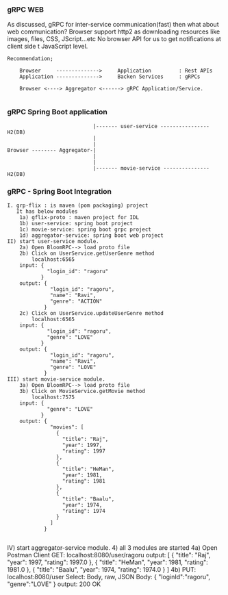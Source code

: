 ### gRPC WEB

As discussed, gRPC for inter-service communication(fast) then what about web communication?
Browser support http2 as downloading resources like images, files, CSS, JScript...etc
No browser API for us to get notifications at client side t JavaScript level.

```
Recommendation;
    
    Browser     -------------->     Application         : Rest APIs
    Application -------------->     Backen Services     : gRPCs

    Browser <----> Aggregator <------> gRPC Application/Service.
  
```

### gRPC Spring Boot application
```
                            |------- user-service ----------------H2(DB)
                            |
                            |
Browser -------- Aggregator-|
                            |
                            |
                            |------- movie-service ---------------H2(DB)

```
### gRPC - Spring Boot Integration

```
I. grp-flix : is maven (pom packaging) project
   It has below modules
    1a) gflix-proto : maven project for IDL
    1b) user-service: spring boot project 
    1c) movie-service: spring boot grpc project 
    1d) aggregator-service: spring boot web project
II) start user-service module.
    2a) Open BloomRPC--> load proto file
    2b) Click on UserService.getUserGenre method
        localhost:6565
    input: {
             "login_id": "ragoru"
           }
    output: {
              "login_id": "ragoru",
              "name": "Ravi",
              "genre": "ACTION"
            }
    2c) Click on UserService.updateUserGenre method
        localhost:6565
    input: {
             "login_id": "ragoru",
             "genre": "LOVE"
           }
    output: {
              "login_id": "ragoru",
              "name": "Ravi",
              "genre": "LOVE"
            }
III) start movie-service module.
    3a) Open BloomRPC--> load proto file
    3b) Click on MovieService.getMovie method
        localhost:7575
    input: {
             "genre": "LOVE"
           }
    output: {
              "movies": [
                {
                  "title": "Raj",
                  "year": 1997,
                  "rating": 1997
                },
                {
                  "title": "HeMan",
                  "year": 1981,
                  "rating": 1981
                },
                {
                  "title": "Baalu",
                  "year": 1974,
                  "rating": 1974
                }
              ]
            }
    
```
IV) start aggregator-service module.
    4) all 3 modules are started
    4a) Open Postman Client
        GET:  localhost:8080/user/ragoru 
        output:
            [
                {
                    "title": "Raj",
                    "year": 1997,
                    "rating": 1997.0
                },
                {
                    "title": "HeMan",
                    "year": 1981,
                    "rating": 1981.0
                },
                {
                    "title": "Baalu",
                    "year": 1974,
                    "rating": 1974.0
                }
            ]
    4b) 
        PUT:    localhost:8080/user
        Select: Body, raw, JSON
        Body:
            {
                "loginId":"ragoru",
                "genre":"LOVE"
            }
        output: 200 OK
        
            